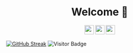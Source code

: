 
<h1 align="center">Welcome 👋</h1>
<p align="center">
<a href="https://www.twitter.com/vncsbl"><img src="https://img.shields.io/badge/twitter-%231DA1F2.svg?&style=for-the-badge&logo=twitter&logoColor=white" height=25></a>
<a href="https://www.linkedin.com/in/vncsbl/"><img src="https://img.shields.io/badge/linkedin-%4267B2.svg?&style=for-the-badge&logo=linkedin&logoColor=white" height=25></a>
<a href="https://www.instagram.com/vncsbl/"><img src="https://img.shields.io/badge/instagram-%23E4405F.svg?&style=for-the-badge&logo=instagram&logoColor=white" height=25></a>


[![GitHub Streak](https://github-readme-streak-stats.herokuapp.com/?user=sabala&theme=dark)](https://github.com/DenverCoder1/github-readme-streak-stats)
![Visitor Badge](https://visitor-badge.laobi.icu/badge?page_id=sabala.sabala)
</p>
